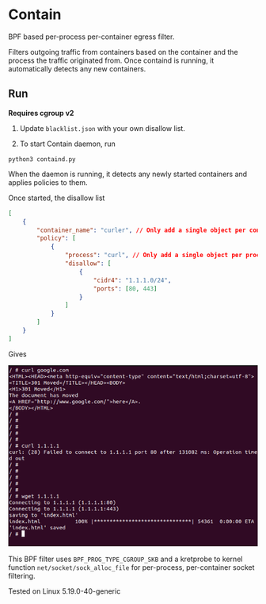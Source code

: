 # Contain
BPF based per-process per-container egress filter.

Filters outgoing traffic from containers based on the container and the process the traffic originated from. Once containd is running, it automatically detects any new containers.

## Run

**Requires cgroup v2**

1. Update `blacklist.json` with your own disallow list.

2. To start Contain daemon, run
```
python3 containd.py
```

When the daemon is running, it detects any newly started containers and applies policies to them.

Once started, the disallow list

```json
[
	{	
		"container_name": "curler", // Only add a single object per container
		"policy": [
			{
				"process": "curl", // Only add a single object per process, add one/multiple objects per container
				"disallow": [
					{
						"cidr4": "1.1.1.0/24",
						"ports": [80, 443]
					}
				]
			}
		]
	}
]

```

Gives

![Result](images/example.png)

This BPF filter uses `BPF_PROG_TYPE_CGROUP_SKB` and a kretprobe to kernel function `net/socket/sock_alloc_file` for per-process, per-container socket filtering.

Tested on Linux 5.19.0-40-generic
